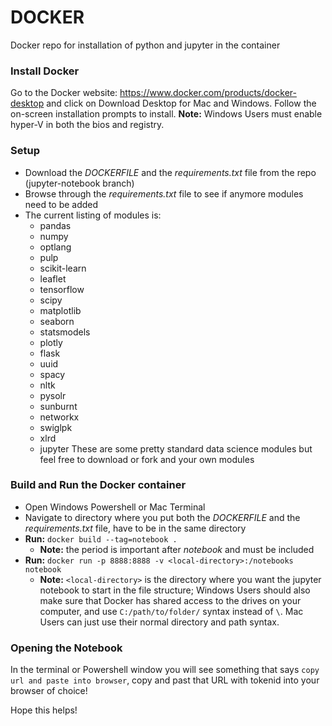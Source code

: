 # DOCKER
Docker repo for installation of python and jupyter in the container

### Install Docker
Go to the Docker website:  https://www.docker.com/products/docker-desktop and click on Download Desktop for Mac and Windows.  Follow the on-screen installation prompts to install.
**Note:**  Windows Users must enable hyper-V in both the bios and registry.

### Setup
- Download the *DOCKERFILE* and the *requirements.txt* file from the repo (jupyter-notebook branch)
- Browse through the *requirements.txt* file to see if anymore modules need to be added
- The current listing of modules is:
    - pandas
    - numpy
    - optlang
    - pulp
    - scikit-learn
    - leaflet
    - tensorflow
    - scipy
    - matplotlib
    - seaborn
    - statsmodels
    - plotly
    - flask
    - uuid
    - spacy
    - nltk
    - pysolr
    - sunburnt
    - networkx
    - swiglpk
    - xlrd
    - jupyter
These are some pretty standard data science modules but feel free to download or fork and your own modules
### Build and Run the Docker container
- Open Windows Powershell or Mac Terminal
- Navigate to directory where you put both the *DOCKERFILE* and the *requirements.txt* file, have to be in the same directory
- **Run:**  `docker build --tag=notebook .`
    - **Note:**  the period is important after *notebook* and must be included
- **Run:**  `docker run -p 8888:8888 -v <local-directory>:/notebooks notebook`
    - **Note:**  `<local-directory>` is the directory where you want the jupyter notebook to start in the file structure; Windows Users should also make sure that Docker has shared access to the drives on your computer, and use `C:/path/to/folder/` syntax instead of `\`.  Mac Users can just use their normal directory and path syntax.

### Opening the Notebook
In the terminal or Powershell window you will see something that says `copy url and paste into browser`, copy and past that URL with tokenid into your browser of choice!

Hope this helps!
